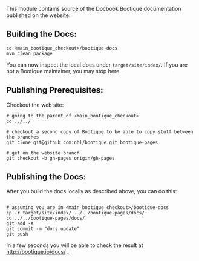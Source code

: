 This module contains source of the Docbook Bootique documentation published on the website.

## Building the Docs:

```shell
cd <main_bootique_checkout>/bootique-docs
mvn clean package
```

You can now inspect the local docs under ```target/site/index/```. If you are not a Bootique maintainer, you may stop here. 

## Publishing Prerequisites:

Checkout the web site:

```shell
# going to the parent of <main_bootique_checkout>
cd ../../ 

# checkout a second copy of Bootique to be able to copy stuff between the branches
git clone git@github.com:nhl/bootique.git bootique-pages 

# get on the website branch
git checkout -b gh-pages origin/gh-pages
```

## Publishing the Docs:

After you build the docs locally as described above, you can do this:

```shell

# assuming you are in <main_bootique_checkout>/bootique-docs
cp -r target/site/index/ ../../bootique-pages/docs/ 
cd ../../bootique-pages/docs/ 
git add -A
git commit -m "docs update"
git push
```

In a few seconds you will be able to check the result at http://bootique.io/docs/ .
